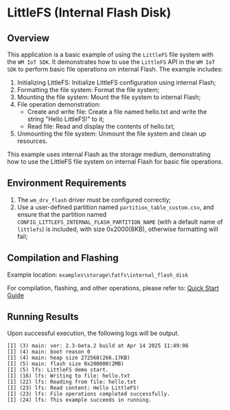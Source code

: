 # LittleFS (Internal Flash Disk)

## Overview

This application is a basic example of using the `LittleFS` file system with the `WM IoT SDK`. It demonstrates how to use the `LittleFS` API in the `WM IoT SDK` to perform basic file operations on internal Flash. The example includes:

1. Initializing LittleFS: Initialize LittleFS configuration using internal Flash;
2. Formatting the file system: Format the file system;
3. Mounting the file system: Mount the file system to internal Flash;
4. File operation demonstration:
   - Create and write file: Create a file named hello.txt and write the string "Hello LittleFS!" to it;
   - Read file: Read and display the contents of hello.txt;
5. Unmounting the file system: Unmount the file system and clean up resources.

This example uses internal Flash as the storage medium, demonstrating how to use the LittleFS file system on internal Flash for basic file operations.

## Environment Requirements

1. The `wm_drv_flash` driver must be configured correctly;
2. Use a user-defined partition named `partition_table_custom.csv`, and ensure that the partition named `CONFIG_LITTLEFS_INTERNAL_FLASH_PARTITION_NAME` (with a default name of `littlefs`) is included, with size 0x2000(8KB), otherwise formatting will fail;

## Compilation and Flashing

Example location: `examples\storage\fatfs\internal_flash_disk`

For compilation, flashing, and other operations, please refer to: [Quick Start Guide](https://doc.winnermicro.net/w800/en/latest/get_started/index.html)

## Running Results

Upon successful execution, the following logs will be output.

```
[I] (3) main: ver: 2.3-beta.2 build at Apr 14 2025 11:49:06
[I] (4) main: boot reason 0
[I] (4) main: heap size 272560(266.17KB)
[I] (5) main: flash size 0x200000(2MB)
[I] (5) lfs: LittleFS demo start.     
[I] (16) lfs: Writing to file: hello.txt
[I] (22) lfs: Reading from file: hello.txt
[I] (23) lfs: Read content: Hello LittleFS!
[I] (23) lfs: File operations completed successfully.
[I] (24) lfs: This example succeeds in running.
```